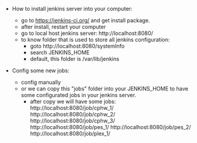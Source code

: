 * How to install jenkins server into your computer:
   + go to https://jenkins-ci.org/ and get install package.
   + after install, restart your computer
   + go to local host jenkins server:
     http://localhost:8080/
   + to know folder that is used to store all jenkins configuration:
      - goto http://localhost:8080/systemInfo
      - search JENKINS_HOME
      - default, this folder is /var/lib/jenkins
      
* Config some new jobs:
   + config manually
   + or we can copy this "jobs" folder into your JENKINS_HOME to have some configurated jobs in your jenkins server.
      - after copy we will have some jobs:
         http://localhost:8080/job/cphw_1/
         http://localhost:8080/job/cphw_2/
         http://localhost:8080/job/cphw_3/
         http://localhost:8080/job/pes_1/
         http://localhost:8080/job/pes_2/
         http://localhost:8080/job/plex_1/
